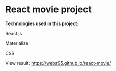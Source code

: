 # React movie project

**Technologies used in this project:**  

  React.js  
  
  Materialize  
  
  CSS  
    
   View result: https://webs95.github.io/react-movie/
